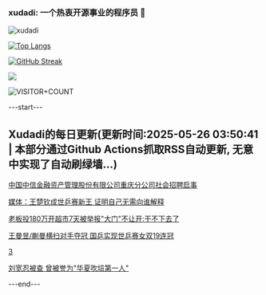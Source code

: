 ### xudadi: 一个热衷开源事业的程序员 👋

![xudadi](https://github-readme-stats-git-masterorgs-github-readme-stats-team.vercel.app/api?username=xudadi)

[![Top Langs](https://github-readme-stats.vercel.app/api/top-langs/?username=xudadi)](https://github.com/anuraghazra/github-readme-stats)

[![GitHub Streak](https://streak-stats.demolab.com?user=xudadi&locale=zh_Hans)](https://git.io/streak-stats)

![](https://raw.githubusercontent.com/xudadi/xudadi/main/assets/github-contribution-grid-snake.svg)

![VISITOR+COUNT](https://komarev.com/ghpvc/?username=xudadi&label=VISITOR+COUNT)


---start---

## Xudadi的每日更新(更新时间:2025-05-26 03:50:41 | 本部分通过Github Actions抓取RSS自动更新, 无意中实现了自动刷绿墙...)

[中国中信金融资产管理股份有限公司重庆分公司社会招聘启事](https://www.gongkaoleida.com/article/2416341)

[媒体：王楚钦成世乒赛新王 证明自己无需向谁解释](https://m.163.com/news/article/K0EEOLEH055040N3.html)

[老板投180万开超市7天被举报"大门"不让开:干不下去了](https://m.163.com/news/article/K0BURKMN0534P59R.html)

[王曼昱/蒯曼横扫对手夺冠 国乒实现世乒赛女双19连冠](https://m.163.com/news/article/K0EGDE2R0514R9P4.html)

[3](https://m.163.com/touch/news/sub/domestic)

[刘宽忍被查 曾被誉为"华夏吹埙第一人"](https://m.163.com/news/article/K0E944JM0530JPVV.html)

---end---
